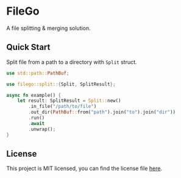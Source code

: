 # FileGo

A file splitting & merging solution.

## Quick Start

Split file from a path to a directory with `Split` struct.

```rust
use std::path::PathBuf;

use filego::split::{Split, SplitResult};

async fn example() {
    let result: SplitResult = Split::new()
        .in_file("/path/to/file")
        .out_dir(PathBuf::from("path").join("to").join("dir"))
        .run()
        .await
        .unwrap();
}
```

## License

This project is MIT licensed, you can find the license file [here](https://github.com/alpheustangs/filego.rs/blob/main/LICENSE).
